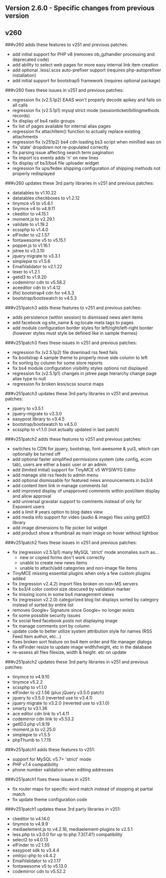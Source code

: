 Version 2.6.0 - Specific changes from previous version
------------------------------------------------------

## v260

###v260 adds these features to v251 and previous patches:
- add initial support for PHP v8 (removes ob_gzhandler processing and deprecated code)
- add ability to select web pages for more easy internal link item creation
- add optional .less/.scss auto-prefixer support (requires php-autoprefixer installation)
- add initial support for bootstrap5 framework (requires optional package)

###v260 fixes these issues in v251 and previous patches:
- regression fix (v2.5.1p2) EAAS won't properly decode apikey and fails on all calls
- regression fix (v2.5.1p1) mysql strict mode (sessionticket/billingmethods records)
- fix display of bs4 radio groups
- fix list of pages available for internal alias pages
- regression fix attachItem() function to actually replace existing attachments
- regression fix (v251p2) bs4 cdn loading bs3 script when minified was on
- fix 'state' dropdown not re-populated correctly
- fix parsing issue affecting search term pagination
- fix import ics events adds 'n' on new lines
- fix display of bs3/bs4 file uploader widget
- regression fix ups/fedex shipping configuration of shipping methods not properly redisplayed

###v260 updates these 3rd party libraries in v251 and previous patches:
- datatables to v1.10.22
- datatables checkboxes to v1.2.12
- tinymce v5 to v5.6.1
- tinymce v4 to v4.9.11
- ckeditor to v4.15.1
- moment.js to v2.29.1
- validate to v1.19.2
- scssphp to v1.4.0
- elFinder to v2.1.57
- fontawesome v5 to v5.15.1
- popper.js to v1.16.1
- jstree to v3.3.10
- jquery migrate to v3.3.1
- simplepie to v1.5.6
- EmailValidator to v2.1.22
- lexer to v1.2.1
- getid3 to v1.9.20
- codemirror cdn to v5.58.2
- aceeditor cdn to v1.4.12
- (fix) bootstrap4 cdn for v4.5.3
- bootstrap/bootswatch to v4.5.3


###v251patch3 adds these features to v251 and previous patches:
- adds persistence (within session) to dismissed news alert items
- add facebook og:site_name & og:locale meta tags to pages
- add module configuration border styles for left/right/left-right border (however styles must style be defined like in sample themes)

###v251patch3 fixes these issues in v251 and previous patches:
- regression fix (v2.5.1p2) file download rss feed fails
- fix bootstrap 4 sample theme to properly move side column to left
- fix sorting by column for some store reports
- fix bs4 module configuration visibility styles options not displayed
- regression fix (v2.5.1p1) changes in jstree page hierarchy change page alias type to null
- regression fix broken less/scss source maps

###v251patch3 updates these 3rd party libraries in v251 and previous patches:
- jquery to v3.5.1
- jquery-migrate to v3.3.0
- easypost library to v3.4.5
- bootstrap/bootswatch to v4.5.0
- scssphp to v1.1.0 (not actually updated in last patch)


###v251patch2 adds these features to v251 and previous patches:
- switches to CDN for jquery, bootstrap, font-awesome & yui3, which can optionally be turned off
- add optional faster simplified permissions system (site config, ecom tab), users are either a basic user or an admin
- add (limited initial) support for TinyMCE v5 WYSIWYG Editor
- add manage site rss feeds to admin menu
- add optional dismissable for featured news announcements in bs3/4
- add content item link in manage comments list
- add improved display of unapproved comments within post/item display and allow approval
- add universal gravatar support to comments instead of only for Exponent users
- add a limit # years option to blog dates view
- add media info support for video (audio & image) files using getID3 library
- add image dimensions to file picker list widget
- add product show a thumbnail as main image on hover without lightbox

###v251patch2 fixes these issues in v251 and previous patches:
- fix (regression v2.5.1p1) many MySQL 'strict' mode anomalies such as...
  - new or copied forms don't work correctly
  - unable to create new news items
  - unable to attach/add categories and non-image file items
- TinyMCE missing essential plugins when only a few custom plugins added
- fix (regression v2.4.2) import files broken on non-MS servers
- fix bs3/4 color control size obscured by validation marker
- fix missing icons in some bs4 management views
- fix (regression v2.2.0) categorized blog list displays sorted by category instead of sorted by entire list
- removes Google+ Signature since Google+ no longer exists
- fix some possible security issues
- fix social feed facebook posts not displaying image
- fix manage comments sort by column
- update code to better utilize system attribution style for names (RSS Feed Item author, etc...)
- fixes broken sort feature on bs4 item order and file manager dialogs
- fix elFinder resize to update image width/height, etc in the database
- re-assess all files filesize, width & height. etc on update

###v251patch2 updates these 3rd party libraries in v251 and previous patches:
- tinymce to v4.9.10
- tinymce v5.2.2
- scssphp to v1.1.0
- elFinder to v2.1.56 (plus jQuery v3.5.0 patch)
- jquery to v3.5.0 (reverted use to v3.4.1)
- jquery migrate to v3.2.0 (reverted use to v3.1.0)
- smarty to v3.1.36
- ace editor cdn link to v1.4.11
- codemirror cdn link to v5.53.2
- getID3.php v1.9.19
- moment.js to v2.25.0
- simplepie to v1.5.5
- phpThumb to 1.7.15


###v251patch1 adds these features to v251:
- support for MySQL v5.7+ 'strict' mode
- PHP v7.4 compatibility
- phone number validation when editing addresses

###v251patch1 fixes these issues in v251:
- fix router maps for specific word match instead of stopping at partial match
- fix update theme configuration code

###v251patch1 updates these 3rd party libraries in v251:
- ckeditor to v4.14.0
- tinymce to v4.9.9
- mediaelement.js to v4.2.16, mediaelement-plugins to v2.5.1
- less.php to v3.0.0 for up to php 7.3(7.4?) compatibility
- select2 to v4.0.13
- elFinder to v2.1.55
- easypost sdk to v3.4.4
- xmlrpc-php to v4.4.2
- EmailValidator to v2.1.17
- fontawesome v5 to v5.13.0
- codemirror cdn to v5.52.2
